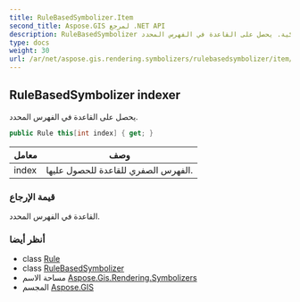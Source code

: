 ```yaml
---
title: RuleBasedSymbolizer.Item
second_title: Aspose.GIS لمرجع .NET API
description: RuleBasedSymbolizer ملكية. يحصل على القاعدة في الفهرس المحدد.
type: docs
weight: 30
url: /ar/net/aspose.gis.rendering.symbolizers/rulebasedsymbolizer/item/
---
```

## RuleBasedSymbolizer indexer

يحصل على القاعدة في الفهرس المحدد.

```csharp
public Rule this[int index] { get; }
```

| معامل | وصف |
| --- | --- |
| index | الفهرس الصفري للقاعدة للحصول عليها. |

### قيمة الإرجاع

القاعدة في الفهرس المحدد.

### أنظر أيضا

* class [Rule](../../rule/)
* class [RuleBasedSymbolizer](../)
* مساحة الاسم [Aspose.Gis.Rendering.Symbolizers](../../rulebasedsymbolizer/)
* المجسم [Aspose.GIS](../../../)


